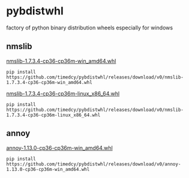 # pybdistwhl
factory of python binary distribution wheels especially for windows

## nmslib
[nmslib-1.7.3.4-cp36-cp36m-win_amd64.whl](https://github.com/timedcy/pybdistwhl/releases/download/v0/nmslib-1.7.3.4-cp36-cp36m-win_amd64.whl) 

`pip install https://github.com/timedcy/pybdistwhl/releases/download/v0/nmslib-1.7.3.4-cp36-cp36m-win_amd64.whl`

[nmslib-1.7.3.4-cp36-cp36m-linux_x86_64.whl](https://github.com/timedcy/pybdistwhl/releases/download/v0/nmslib-1.7.3.4-cp36-cp36m-linux_x86_64.whl) 

`pip install https://github.com/timedcy/pybdistwhl/releases/download/v0/nmslib-1.7.3.4-cp36-cp36m-linux_x86_64.whl`


## annoy
[annoy-1.13.0-cp36-cp36m-win_amd64.whl](https://github.com/timedcy/pybdistwhl/releases/download/v0/annoy-1.13.0-cp36-cp36m-win_amd64.whl) 

`pip install https://github.com/timedcy/pybdistwhl/releases/download/v0/annoy-1.13.0-cp36-cp36m-win_amd64.whl`


